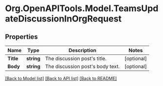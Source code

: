 # Org.OpenAPITools.Model.TeamsUpdateDiscussionInOrgRequest

## Properties

Name | Type | Description | Notes
------------ | ------------- | ------------- | -------------
**Title** | **string** | The discussion post&#39;s title. | [optional] 
**Body** | **string** | The discussion post&#39;s body text. | [optional] 

[[Back to Model list]](../README.md#documentation-for-models) [[Back to API list]](../README.md#documentation-for-api-endpoints) [[Back to README]](../README.md)

